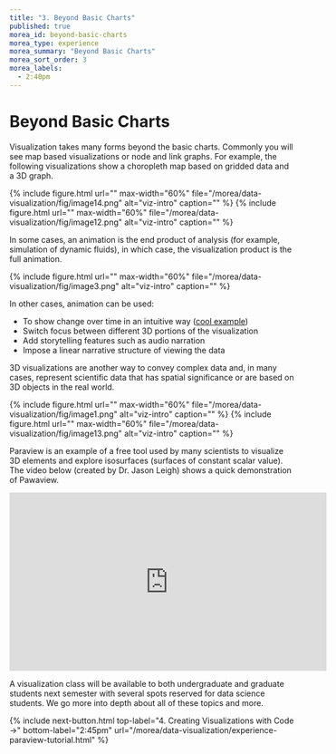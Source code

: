 ```yaml
---
title: "3. Beyond Basic Charts"
published: true
morea_id: beyond-basic-charts
morea_type: experience
morea_summary: "Beyond Basic Charts"
morea_sort_order: 3
morea_labels:
  - 2:40pm
---
```

# Beyond Basic Charts

Visualization takes many forms beyond the basic charts. Commonly you will see map based visualizations or node and link graphs. For example,  the following visualizations show a choropleth map based on gridded data and a 3D graph.

{% include figure.html url="" max-width="60%" file="/morea/data-visualization/fig/image14.png" alt="viz-intro" caption="" %}
{% include figure.html url="" max-width="60%" file="/morea/data-visualization/fig/image12.png" alt="viz-intro" caption="" %}

In some cases, an animation is the end product of analysis (for example, simulation of dynamic fluids), in which case, the visualization product is the full animation.

{% include figure.html url="" max-width="60%" file="/morea/data-visualization/fig/image3.png" alt="viz-intro" caption="" %}

In other cases, animation can be used:
* To show change over time in an intuitive way ([cool example](https://www.youtube.com/watch?v=jWoCXLuTIkI)) 
* Switch focus between different 3D portions of the visualization
* Add storytelling features such as audio narration
* Impose a linear narrative structure of viewing the data


3D visualizations are another way to convey complex data and, in many cases, represent scientific data that has spatial significance or are based on 3D objects in the real world.

{% include figure.html url="" max-width="60%" file="/morea/data-visualization/fig/image1.png" alt="viz-intro" caption="" %}
{% include figure.html url="" max-width="60%" file="/morea/data-visualization/fig/image13.png" alt="viz-intro" caption="" %}

Paraview is an example of a free tool used by many scientists to visualize 3D elements and explore isosurfaces (surfaces of constant scalar value). The video below (created by Dr. Jason Leigh)  shows a quick demonstration of Pawaview.

<iframe width="560" height="315" src="https://www.youtube.com/embed/wcsSuVGsLoQ?si=Q_OUtzKG-CHtQaKC" title="YouTube video player" frameborder="0" allow="accelerometer; autoplay; clipboard-write; encrypted-media; gyroscope; picture-in-picture; web-share" allowfullscreen></iframe>

A visualization class will be available to both undergraduate and graduate students next semester with several spots reserved for data science students. We go more into depth about all of these topics and more.

{% include next-button.html 
           top-label="4. Creating Visualizations with Code ->" 
           bottom-label="2:45pm" 
           url="/morea/data-visualization/experience-paraview-tutorial.html" %}

